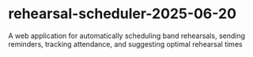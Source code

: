 # rehearsal-scheduler-2025-06-20
A web application for automatically scheduling band rehearsals, sending reminders, tracking attendance, and suggesting optimal rehearsal times
